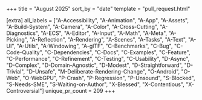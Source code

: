 +++
title = "August 2025"
sort_by = "date"
template = "pull_request.html"

[extra]
all_labels = ["A-Accessibility", "A-Animation", "A-App", "A-Assets", "A-Build-System", "A-Camera", "A-Color", "A-Cross-Cutting", "A-Diagnostics", "A-ECS", "A-Editor", "A-Input", "A-Math", "A-Meta", "A-Picking", "A-Reflection", "A-Rendering", "A-Scenes", "A-Tasks", "A-Text", "A-UI", "A-Utils", "A-Windowing", "A-glTF", "C-Benchmarks", "C-Bug", "C-Code-Quality", "C-Dependencies", "C-Docs", "C-Examples", "C-Feature", "C-Performance", "C-Refinement", "C-Testing", "C-Usability", "D-Async", "D-Complex", "D-Domain-Agnostic", "D-Modest", "D-Straightforward", "D-Trivial", "D-Unsafe", "M-Deliberate-Rendering-Change", "O-Android", "O-Web", "O-WebGPU", "P-Crash", "P-Regression", "P-Unsound", "S-Blocked", "S-Needs-SME", "S-Waiting-on-Author", "X-Blessed", "X-Contentious", "X-Controversial"]
unique_pr_count = 209
+++

